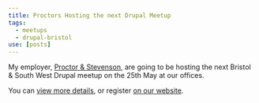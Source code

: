 ```yaml
---
title: Proctors Hosting the next Drupal Meetup
tags:
  - meetups
  - drupal-bristol
use: [posts]
---
```

My employer, [Proctor & Stevenson](http://www.proctors.co.uk), are going to be hosting the next Bristol & South West Drupal meetup on the 25th May at our offices.

You can [view more details](http://groups.drupal.org/node/147324), or register [on our website](http://www.proctors.co.uk/Drupal-SWUG-Meetup).
